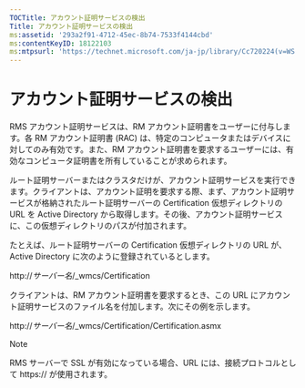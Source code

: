 ```yaml
---
TOCTitle: アカウント証明サービスの検出
Title: アカウント証明サービスの検出
ms:assetid: '293a2f91-4712-45ec-8b74-7533f4144cbd'
ms:contentKeyID: 18122103
ms:mtpsurl: 'https://technet.microsoft.com/ja-jp/library/Cc720224(v=WS.10)'
---
```


アカウント証明サービスの検出
============================

RMS アカウント証明サービスは、RM アカウント証明書をユーザーに付与します。各 RM アカウント証明書 (RAC) は、特定のコンピュータまたはデバイスに対してのみ有効です。また、RM アカウント証明書を要求するユーザーには、有効なコンピュータ証明書を所有していることが求められます。

ルート証明サーバーまたはクラスタだけが、アカウント証明サービスを実行できます。クライアントは、アカウント証明を要求する際、まず、アカウント証明サービスが格納されたルート証明サーバーの Certification 仮想ディレクトリの URL を Active Directory から取得します。その後、アカウント証明サービスに、この仮想ディレクトリのパスが付加されます。

たとえば、ルート証明サーバーの Certification 仮想ディレクトリの URL が、Active Directory に次のように登録されているとします。

http://*サーバー名*/\_wmcs/Certification

クライアントは、RM アカウント証明書を要求するとき、この URL にアカウント証明サービスのファイル名を付加します。次にその例を示します。

http://*サーバー名*/\_wmcs/Certification/Certification.asmx

> [!Note]  
RMS サーバーで SSL が有効になっている場合、URL には、接続プロトコルとして https:// が使用されます。 
